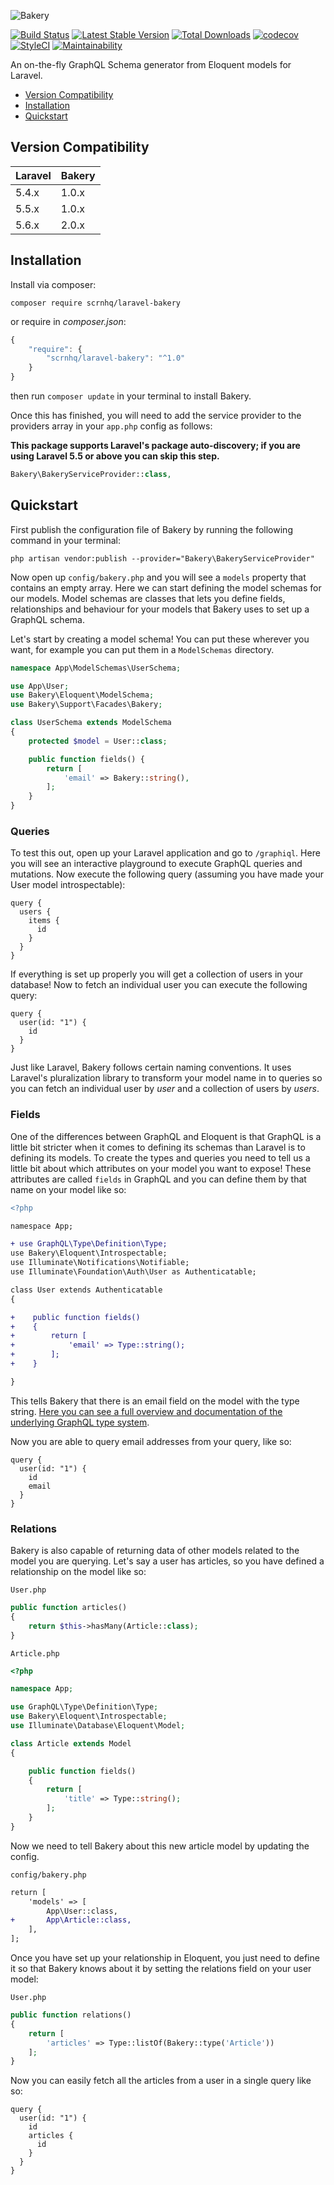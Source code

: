 ![Bakery](artwork.png)

[![Build Status](https://travis-ci.org/scrnhq/laravel-bakery.svg?branch=master)](https://travis-ci.org/scrnhq/laravel-bakery)
[![Latest Stable Version](https://poser.pugx.org/scrnhq/laravel-bakery/version)](https://packagist.org/packages/scrnhq/laravel-bakery)
[![Total Downloads](https://poser.pugx.org/scrnhq/laravel-bakery/downloads)](https://packagist.org/packages/scrnhq/laravel-bakery)
[![codecov](https://codecov.io/gh/scrnhq/laravel-bakery/branch/master/graph/badge.svg)](https://codecov.io/gh/scrnhq/laravel-bakery)
[![StyleCI](https://github.styleci.io/repos/109427894/shield?style=flat)](https://github.styleci.io/repos/109427894)
[![Maintainability](https://api.codeclimate.com/v1/badges/de462571125eb6bf7af2/maintainability)](https://codeclimate.com/github/scrnhq/laravel-bakery/maintainability)

An on-the-fly GraphQL Schema generator from Eloquent models for Laravel.

- [Version Compatibility](#version-compatibility)
- [Installation](#installation)
- [Quickstart](#quickstart)

## Version Compatibility

| Laravel | Bakery |
| :------ | :----- |
| 5.4.x   | 1.0.x  |
| 5.5.x   | 1.0.x  |
| 5.6.x   | 2.0.x  |

## Installation

Install via composer:

```
composer require scrnhq/laravel-bakery
```

or require in _composer.json_:

```js
{
    "require": {
        "scrnhq/laravel-bakery": "^1.0"
    }
}
```

then run `composer update` in your terminal to install Bakery.

Once this has finished, you will need to add the service provider to the providers array in your `app.php` config as follows:

**This package supports Laravel's package auto-discovery; if you are using Laravel 5.5 or above you can skip this step.**

```php
Bakery\BakeryServiceProvider::class,
```

## Quickstart

First publish the configuration file of Bakery by running the following command in your terminal:

```
php artisan vendor:publish --provider="Bakery\BakeryServiceProvider"
```

Now open up `config/bakery.php` and you will see a `models` property that contains an empty array.
Here we can start defining the model schemas for our models. Model schemas are classes that lets you define fields,
relationships and behaviour for your models that Bakery uses to set up a GraphQL schema.

Let's start by creating a model schema! You can put these wherever you want, for example you can put them in a
`ModelSchemas` directory. 

```php
namespace App\ModelSchemas\UserSchema;

use App\User;
use Bakery\Eloquent\ModelSchema;
use Bakery\Support\Facades\Bakery;

class UserSchema extends ModelSchema
{
	protected $model = User::class;

	public function fields() {
		return [
			'email' => Bakery::string(),
		];
	}
}
```

### Queries

To test this out, open up your Laravel application and go to `/graphiql`. Here you will see an interactive playground to execute GraphQL queries and mutations. Now execute the following query (assuming you have made your User model introspectable):

```gql
query {
  users {
    items {
      id
    }
  }
}
```

If everything is set up properly you will get a collection of users in your database! Now to fetch an individual user you can execute the following query:

```gql
query {
  user(id: "1") {
    id
  }
}
```

Just like Laravel, Bakery follows certain naming conventions. It uses Laravel's pluralization library to transform your model name in to queries so you can fetch an individual user by _user_ and a collection of users by _users_.

### Fields

One of the differences between GraphQL and Eloquent is that GraphQL is a little bit stricter when it comes to defining its schemas than Laravel is to defining its models. To create the types and queries you need to tell us a little bit about which attributes on your model you want to expose! These attributes are called `fields` in GraphQL and you can define them by that name on your model like so:

```diff
<?php

namespace App;

+ use GraphQL\Type\Definition\Type;
use Bakery\Eloquent\Introspectable;
use Illuminate\Notifications\Notifiable;
use Illuminate\Foundation\Auth\User as Authenticatable;

class User extends Authenticatable
{

+    public function fields()
+    {
+        return [
+            'email' => Type::string();
+        ];
+    }

}
```

This tells Bakery that there is an email field on the model with the type string. [Here you can see a full overview and documentation of the underlying GraphQL type system](http://webonyx.github.io/graphql-php/type-system/).

Now you are able to query email addresses from your query, like so:

```gql
query {
  user(id: "1") {
    id
    email
  }
}
```

### Relations

Bakery is also capable of returning data of other models related to the model you are querying. Let's say a user has articles, so you have defined a relationship on the model like so:

`User.php`

```php
public function articles()
{
    return $this->hasMany(Article::class);
}
```

`Article.php`

```php
<?php

namespace App;

use GraphQL\Type\Definition\Type;
use Bakery\Eloquent\Introspectable;
use Illuminate\Database\Eloquent\Model;

class Article extends Model
{

    public function fields()
    {
        return [
            'title' => Type::string();
        ];
    }
}
```

Now we need to tell Bakery about this new article model by updating the config.

`config/bakery.php`

```diff
return [
    'models' => [
        App\User::class,
+       App\Article::class,
    ],
];
```

Once you have set up your relationship in Eloquent, you just need to define it so that Bakery knows about it by setting the relations field on your user model:

`User.php`

```php
public function relations()
{
    return [
        'articles' => Type::listOf(Bakery::type('Article'))
    ];
}
```

Now you can easily fetch all the articles from a user in a single query like so:

```gql
query {
  user(id: "1") {
    id
    articles {
      id
    }
  }
}
```
